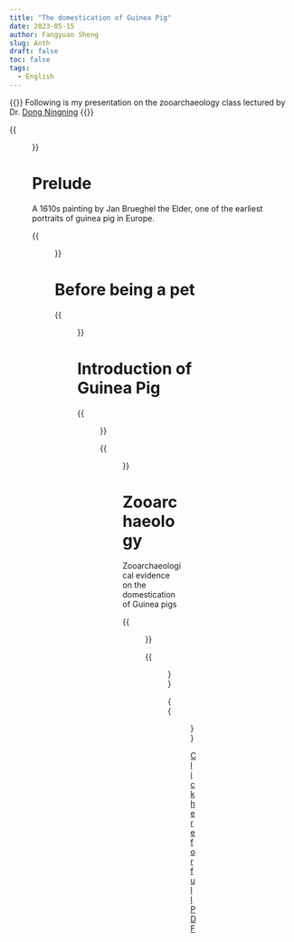 ```yaml
---
title: "The domestication of Guinea Pig"
date: 2023-05-15
author: Fangyuan Sheng
slug: Anth
draft: false
toc: false
tags:
  - English
---
```


{{<block class="info">}}
Following is my presentation on the zooarchaeology class lectured by Dr. [Dong Ningning](http://www.chm.fudan.edu.cn/78/e5/c11450a162021/page.htm) {{<end>}}

  
{{<figure src="https://hellenshengfy.github.io/pig2.png">}}
  
# Prelude

A 1610s painting by Jan Brueghel the Elder, one of the earliest portraits of guinea pig in Europe.

{{<figure src="https://hellenshengfy.github.io/pig1.png">}}
  
# Before being a pet
  
{{<figure src="https://hellenshengfy.github.io/pig3.png">}} 
  
# Introduction of Guinea Pig
  
{{<figure src="https://hellenshengfy.github.io/pig4.png">}}
  
{{<figure src="https://hellenshengfy.github.io/pig5.png">}}
 
# Zooarchaeology 

Zooarchaeological evidence on the domestication of Guinea pigs
  
{{<figure src="https://hellenshengfy.github.io/pig6.png">}}
  
{{<figure src="https://hellenshengfy.github.io/pig7.png">}}
  
{{<figure src="https://hellenshengfy.github.io/pig8.png">}}
  
  
[Click here for full PDF](https://hellenshengfy.github.io/pig.pdf)
